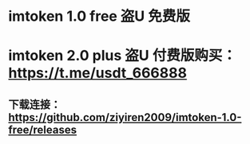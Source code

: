 # imtoken 1.0 free 盗U 免费版
# imtoken 2.0 plus 盗U 付费版购买：https://t.me/usdt_666888
## 下载连接：https://github.com/ziyiren2009/imtoken-1.0-free/releases
